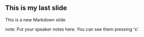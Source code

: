 ##  This is my last slide

This is a new Markdown slide

note:
    Put your speaker notes here.
    You can see them pressing 's'.
